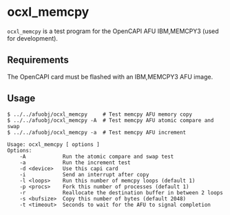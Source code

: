 ocxl_memcpy
===========

`ocxl_memcpy` is a test program for the OpenCAPI AFU IBM,MEMCPY3 (used for
development).

Requirements
------------

The OpenCAPI card must be flashed with an IBM,MEMCPY3 AFU image.

Usage
-----

    $ ../../afuobj/ocxl_memcpy     # Test memcpy AFU memory copy
    $ ../../afuobj/ocxl_memcpy -A  # Test memcpy AFU atomic compare and swap
    $ ../../afuobj/ocxl_memcpy -a  # Test memcpy AFU increment

    Usage: ocxl_memcpy [ options ]
    Options:
        -A            Run the atomic compare and swap test
        -a            Run the increment test
        -d <device>   Use this capi card
        -i            Send an interrupt after copy
        -l <loops>    Run this number of memcpy loops (default 1)
        -p <procs>    Fork this number of processes (default 1)
        -r            Reallocate the destination buffer in between 2 loops
        -s <bufsize>  Copy this number of bytes (default 2048)
        -t <timeout>  Seconds to wait for the AFU to signal completion

